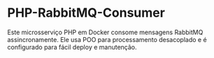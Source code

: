 # PHP-RabbitMQ-Consumer
Este microsserviço PHP em Docker consome mensagens RabbitMQ assincronamente. Ele usa POO para processamento desacoplado e é configurado para fácil deploy e manutenção.
